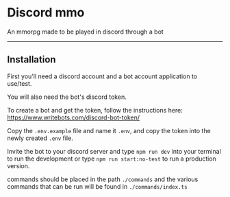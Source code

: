 # Discord mmo
An mmorpg made to be played in discord through a bot

----

## Installation
First you'll need a discord account and a bot account application to use/test.

You will also need the bot's discord token.

To create a bot and get the token, follow the instructions here: https://www.writebots.com/discord-bot-token/

Copy the `.env.example` file and name it `.env`, and copy the token into the newly created `.env` file.

Invite the bot to your discord server and type `npm run dev` into your terminal to run the development or type `npm run start:no-test` to run a production version.

commands should be placed in the path `./commands` and the various commands that can be run will be found in `./commands/index.ts`
